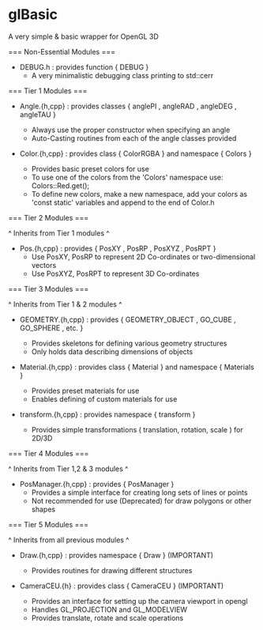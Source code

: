 glBasic
=======

A very simple &amp; basic wrapper for OpenGL 3D

=== Non-Essential Modules ===

* DEBUG.h : provides function { DEBUG }
  - A very minimalistic debugging class printing to std::cerr

=== Tier 1 Modules ===

* Angle.{h,cpp} : provides classes { anglePI , angleRAD , angleDEG , angleTAU }
  - Always use the proper constructor when specifying an angle
  - Auto-Casting routines from each of the angle classes provided
  
* Color.{h,cpp} : provides class { ColorRGBA } and namespace { Colors }
  - Provides basic preset colors for use
  - To use one of the colors from the 'Colors' namespace use:
    Colors::Red.get();
  - To define new colors, make a new namespace, add your colors
    as 'const static' variables and append to the end of Color.h

=== Tier 2 Modules ===

^ Inherits from Tier 1 modules ^ 

* Pos.{h,cpp} : provides { PosXY , PosRP , PosXYZ , PosRPT }
  - Use PosXY, PosRP to represent 2D Co-ordinates or two-dimensional vectors
  - Use PosXYZ, PosRPT to represent 3D Co-ordinates
  
  
=== Tier 3 Modules === 

^ Inherits from Tier 1 & 2 modules ^

* GEOMETRY.{h,cpp} : provides { GEOMETRY_OBJECT , GO_CUBE , GO_SPHERE , etc. }
  - Provides skeletons for defining various geometry structures
  - Only holds data describing dimensions of objects 
  
* Material.{h,cpp} : provides class { Material } and namespace { Materials }
  - Provides preset materials for use
  - Enables defining of custom materials for use

* transform.{h,cpp} : provides namespace { transform }
  - Provides simple transformations ( translation, rotation, scale ) for 2D/3D

=== Tier 4 Modules ===

^ Inherits from Tier 1,2 & 3 modules ^

* PosManager.{h,cpp} : provides { PosManager }
  - Provides a simple interface for creating long sets of lines or points
  - Not recommended for use (Deprecated) for draw polygons or other shapes
  
=== Tier 5 Modules ===

^ Inherits from all previous modules ^

* Draw.{h,cpp} : provides namespace { Draw }
(IMPORTANT)
  - Provides routines for drawing different structures

* CameraCEU.{h} : provides class { CameraCEU }
(IMPORTANT)
  - Provides an interface for setting up the camera viewport in opengl
  - Handles GL_PROJECTION and GL_MODELVIEW
  - Provides translate, rotate and scale operations
